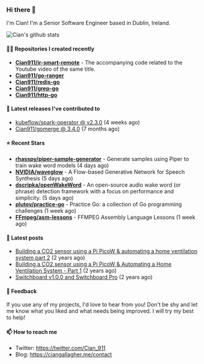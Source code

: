 ### Hi there 👋

I'm Cian! I'm a Senior Software Engineer based in Dublin, Ireland.

![Cian's github stats](https://github-readme-stats.vercel.app/api?username=CIan911&theme=dracula&show_icons=true)

#### 👨‍💻 Repositories I created recently
- **[Cian911/ir-smart-remote](https://github.com/Cian911/ir-smart-remote)** - The accompanying code related to the Youtube video of the same title.
- **[Cian911/go-ranger](https://github.com/Cian911/go-ranger)**
- **[Cian911/redis-go](https://github.com/Cian911/redis-go)**
- **[Cian911/grep-go](https://github.com/Cian911/grep-go)**
- **[Cian911/http-go](https://github.com/Cian911/http-go)**

#### 🚀 Latest releases I've contributed to


- [kubeflow/spark-operator @ v2.3.0](https://github.com/kubeflow/spark-operator/releases/tag/v2.3.0) (4 weeks ago)
- [Cian911/gomerge @ 3.4.0](https://github.com/Cian911/gomerge/releases/tag/3.4.0) (7 months ago)

#### ⭐ Recent Stars


- **[rhasspy/piper-sample-generator](https://github.com/rhasspy/piper-sample-generator)** - Generate samples using Piper to train wake word models (4 days ago)
- **[NVIDIA/waveglow](https://github.com/NVIDIA/waveglow)** - A Flow-based Generative Network for Speech Synthesis (5 days ago)
- **[dscripka/openWakeWord](https://github.com/dscripka/openWakeWord)** - An open-source audio wake word (or phrase) detection framework with a focus on performance and simplicity. (5 days ago)
- **[plutov/practice-go](https://github.com/plutov/practice-go)** - Practice Go: a collection of Go programming challenges (1 week ago)
- **[FFmpeg/asm-lessons](https://github.com/FFmpeg/asm-lessons)** - FFMPEG Assembly Language Lessons (1 week ago)

#### 📄 Latest posts
- [Building a CO2 sensor using a Pi PicoW &amp; automating a home ventilation system part 2](https://ciangallagher.me/2023/11/27/Co2-sensor-using-tiny-go-part-2/) (2 years ago)
- [Building a CO2 sensor using a Pi PicoW &amp; Automating a Home Ventilation System - Part 1](https://ciangallagher.me/2023/11/04/custom-co2-sensor-using-using-pi-picow/) (2 years ago)
- [Switchboard v1.0.0 and Switchboard Pro](https://ciangallagher.me/2022/09/17/Switchboard-v1-and-pro/) (2 years ago)

#### 💬 Feedback

If you use any of my projects, I'd love to hear from you! Don't be shy and let me know what you liked
and what needs being improved. I will try my best to help!

#### 📫 How to reach me

- Twitter: https://twitter.com/Cian_911
- Blog: https://ciangallagher.me/contact
